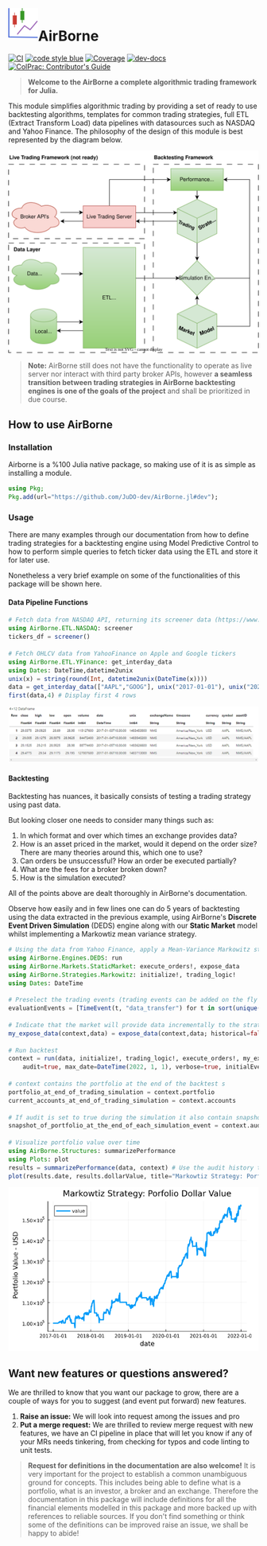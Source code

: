 <img align="left" width="60" height="60" src="https://raw.githubusercontent.com/JuDO-dev/AirBorne.jl/97ab1e6300772023314a45adcef96aaa6810b329/docs/src/assets/logo.svg" alt="AirBorne Logo">

# AirBorne
[![CI](https://github.com/JuDO-dev/AirBorne.jl/actions/workflows/CI.yml/badge.svg?branch=dev)](https://github.com/JuDO-dev/AirBorne.jl/actions/workflows/CI.yml)
[![code style blue](https://img.shields.io/badge/code%20style-blue-4495d1.svg)](https://github.com/invenia/Blue)
[![Coverage](https://codecov.io/gh/JuDO-dev/AirBorne.jl/branch/dev/graph/badge.svg)](https://codecov.io/gh/JuDO-dev/AirBorne.jl)
[![dev-docs](https://github.com/JuDO-dev/AirBorne.jl/actions/workflows/pages/pages-build-deployment/badge.svg?branch=gh-pages)](https://judo.dev/AirBorne.jl/dev/)
[![ColPrac: Contributor's Guide](https://img.shields.io/badge/ColPrac-Contributor's%20Guide-blueviolet)](https://github.com/SciML/ColPrac)

> **Welcome to the AirBorne a complete algorithmic trading framework for Julia.**

This module simplifies algorithmic trading by providing a set of ready to use backtesting algorithms, templates for common trading strategies, full ETL (Extract Transform Load) data pipelines with datasources such as NASDAQ and Yahoo Finance. The philosophy of the design of this module is best represented by the diagram below.

![AirBorne Architecture](docs/drawings/SoftwareArchitecture.svg)

> **Note:** AirBorne still does not have the functionality to operate as live server nor interact with third party broker APIs, however **a seamless transition between trading strategies in AirBorne backtesting engines is one of the goals of the project** and shall be prioritized in due course.

## How to use AirBorne

### Installation
Airborne is a %100 Julia native package, so making use of it is as simple as installing a module.
```julia
using Pkg;
Pkg.add(url="https://github.com/JuDO-dev/AirBorne.jl#dev");
```

### Usage
There are many examples through our documentation from how to define trading strategies for a backtesting engine using Model Predictive Control to how to perform simple queries to fetch ticker data using the ETL and store it for later use.

Nonetheless a very brief example on some of the functionalities of this package will be shown here.

#### Data Pipeline Functions
```julia
# Fetch data from NASDAQ API, returning its screener data (https://www.nasdaq.com/market-activity/stocks/screener)
using AirBorne.ETL.NASDAQ: screener
tickers_df = screener() 

# Fetch OHLCV data from YahooFinance on Apple and Google tickers
using AirBorne.ETL.YFinance: get_interday_data
using Dates: DateTime,datetime2unix
unix(x) = string(round(Int, datetime2unix(DateTime(x))))
data = get_interday_data(["AAPL","GOOG"], unix("2017-01-01"), unix("2022-01-01"))
first(data,4) # Display first 4 rows
```
![Yahoo results](docs/drawings/resultsReadmeYahooData.png)

#### Backtesting
Backtesting has nuances, it basically consists of testing a trading strategy using past data. 

But looking closer one needs to consider many things such as:
1. In which format and over which times an exchange provides data?
2. How is an asset priced in the market, would it depend on the order size? There are many theories around this, which one to use?
3. Can orders be unsuccessful? How an order be executed partially?
4. What are the fees for a broker broken down?
5. How is the simulation executed?  


All of the points above are dealt thoroughly in AirBorne's documentation. 

Observe how easily and in few lines one can do 5 years of backtesting using the data extracted in the previous example, using AirBorne's **Discrete Event Driven Simulation** (DEDS) engine along with our **Static Market** model whilst implementing a Markowtiz mean variance strategy. 

```julia
# Using the data from Yahoo Finance, apply a Mean-Variance Markowitz strategy
using AirBorne.Engines.DEDS: run
using AirBorne.Markets.StaticMarket: execute_orders!, expose_data
using AirBorne.Strategies.Markowitz: initialize!, trading_logic!
using Dates: DateTime

# Preselect the trading events (trading events can be added on the fly during strategies, this step is optional)
evaluationEvents = [TimeEvent(t, "data_transfer") for t in sort(unique(data.date); rev=true)]

# Indicate that the market will provide data incrementally to the strategy
my_expose_data(context,data) = expose_data(context,data; historical=false)

# Run backtest
context = run(data, initialize!, trading_logic!, execute_orders!, my_expose_data;
    audit=true, max_date=DateTime(2022, 1, 1), verbose=true, initialEvents=evaluationEvents)

# context contains the portfolio at the end of the backtest s 
portfolio_at_end_of_trading_simulation = context.portfolio
current_accounts_at_end_of_trading_simulation = context.accounts

# If audit is set to true during the simulation it also contain snapshots
snapshot_of_portfolio_at_the_end_of_each_simulation_event = context.audit.portfolioHistory

# Visualize portfolio value over time
using AirBorne.Structures: summarizePerformance
using Plots: plot
results = summarizePerformance(data, context) # Use the audit history to ana
plot(results.date, results.dollarValue, title="Markowtiz Strategy: Porfolio Dollar Value", label="value", xlabel="date", ylabel=" Portfolio Value - USD", linewidth=3)
```
![Backtest results](docs/drawings/resultsReadmeBacktest.png)


## Want new features or questions answered?
We are thrilled to know that you want our package to grow, there are a couple of ways for you to suggest (and event put forward) new features.

1. **Raise an issue:** We will look into request among the issues and pro
1. **Put a merge request:** We are thrilled to review merge request with new features, we have an CI pipeline in place that will let you know if any of your MRs needs tinkering, from checking for typos and code linting to unit tests.

> **Request for definitions in the documentation are also welcome!** It is very important for the project to establish a common unambiguous ground for concepts. This includes being able to define what is a portfolio, what is an investor, a broker and an exchange. Therefore the documentation in this package will include definitions for all the financial elements modelled in this package and more backed up with references to reliable sources. If you don't find something or think some of the definitions can be improved raise an issue, we shall be happy to abide! 